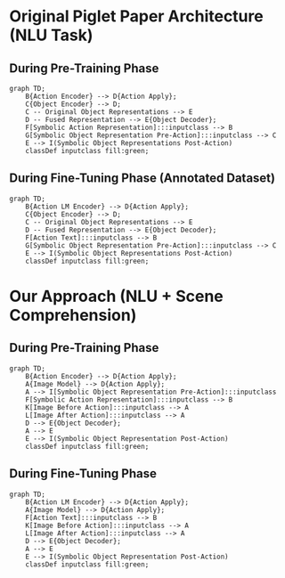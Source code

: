 # Original Piglet Paper Architecture (NLU Task)

## During Pre-Training Phase

```mermaid
graph TD;
    B{Action Encoder} --> D{Action Apply};
    C{Object Encoder} --> D;
    C -- Original Object Representations --> E
    D -- Fused Representation --> E{Object Decoder};
    F[Symbolic Action Representation]:::inputclass --> B
    G[Symbolic Object Representation Pre-Action]:::inputclass --> C
    E --> I(Symbolic Object Representations Post-Action)
    classDef inputclass fill:green;
```

## During Fine-Tuning Phase (Annotated Dataset)

```mermaid
graph TD;
    B{Action LM Encoder} --> D{Action Apply};
    C{Object Encoder} --> D;
    C -- Original Object Representations --> E
    D -- Fused Representation --> E{Object Decoder};
    F[Action Text]:::inputclass --> B
    G[Symbolic Object Representation Pre-Action]:::inputclass --> C
    E --> I(Symbolic Object Representations Post-Action)
    classDef inputclass fill:green;
```

# Our Approach (NLU + Scene Comprehension)


## During Pre-Training Phase

```mermaid
graph TD;
    B{Action Encoder} --> D{Action Apply};
    A{Image Model} --> D{Action Apply};
    A --> I[Symbolic Object Representation Pre-Action]:::inputclass
    F[Symbolic Action Representation]:::inputclass --> B
    K[Image Before Action]:::inputclass --> A
    L[Image After Action]:::inputclass --> A
    D --> E{Object Decoder};
    A --> E
    E --> I(Symbolic Object Representation Post-Action)
    classDef inputclass fill:green;
```

## During Fine-Tuning Phase

```mermaid
graph TD;
    B{Action LM Encoder} --> D{Action Apply};
    A{Image Model} --> D{Action Apply};
    F[Action Text]:::inputclass --> B
    K[Image Before Action]:::inputclass --> A
    L[Image After Action]:::inputclass --> A
    D --> E{Object Decoder};
    A --> E
    E --> I(Symbolic Object Representation Post-Action)
    classDef inputclass fill:green;
```
